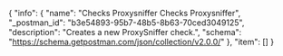 {
  "info": {
    "name": "Checks Proxysniffer Checks Proxysniffer",
    "_postman_id": "b3e54893-95b7-48b5-8b63-70ced3049125",
    "description": "Creates a new ProxySniffer check.",
    "schema": "https://schema.getpostman.com/json/collection/v2.0.0/"
  },
  "item": []
}